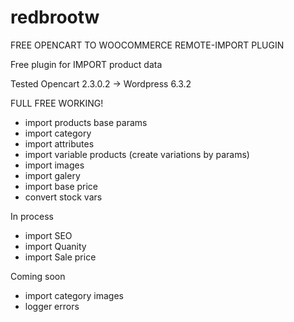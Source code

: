 # redbrootw
FREE OPENCART TO WOOCOMMERCE REMOTE-IMPORT PLUGIN

Free plugin for IMPORT product data

Tested  Opencart 2.3.0.2 -> Wordpress 6.3.2 


FULL FREE WORKING!
- import products base params
- import category
- import attributes
- import variable products (create variations by params)
- import images
- import galery
- import base price
- convert stock vars

  
In process
- import SEO
- import Quanity
- import Sale price

  
Coming soon
- import category images
- logger errors
